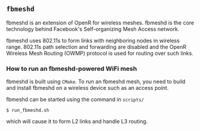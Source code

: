 `fbmeshd`
---------------------

fbmeshd is an extension of OpenR for wireless meshes. fbmeshd is the core
technology behind Facebook's Self-organizing Mesh Access network.

fbmeshd uses 802.11s to form links with neighboring nodes in wireless range.
802.11s path selection and forwarding are disabled and the OpenR Wireless Mesh
Routing (OWMP) protocol is used for routing over such links.

### How to run an fbmeshd-powered WiFi mesh

fbmeshd is built using `CMake`. To run an fbmeshd mesh, you need to build and
install fbmeshd on a wireless device such as an access point.

fbmeshd can be started using the command in `scripts/`
```
$ run_fbmeshd.sh
```
which will cause it to form L2 links and handle L3 routing.
